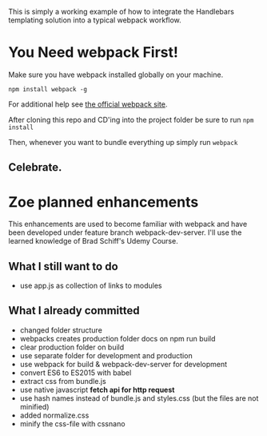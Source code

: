 This is simply a working example of how to integrate the Handlebars templating solution into a typical webpack workflow.

# You Need webpack First!

Make sure you have webpack installed globally on your machine.

`npm install webpack -g`

For additional help see [the official webpack site](https://webpack.github.io/).

After cloning this repo and CD'ing into the project folder be sure to run `npm install`

Then, whenever you want to bundle everything up simply run `webpack`

## Celebrate.

# Zoe planned enhancements

This enhancements are used to become familiar with webpack and have been developed under feature branch webpack-dev-server. I'll use the learned knowledge of Brad Schiff's Udemy Course.

## What I still want to do

- use app.js as collection of links to modules

## What I already committed

- changed folder structure
- webpacks creates production folder docs on npm run build
- clear production folder on build
- use separate folder for development and production
- use webpack for build & webpack-dev-server for development
- convert ES6 to ES2015 with babel
- extract css from bundle.js
- use native javascript **fetch api for http request**
- use hash names instead of bundle.js and styles.css (but the files are not minified)
- added normalize.css
- minify the css-file with cssnano
